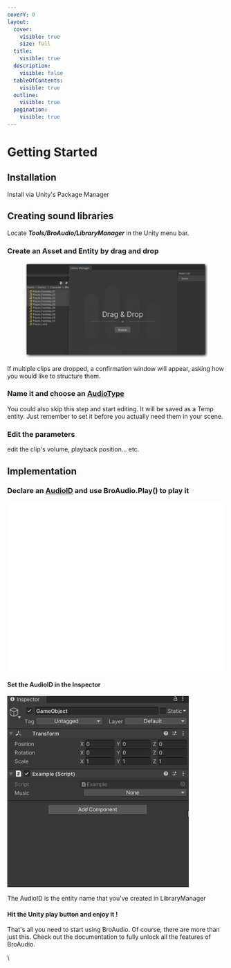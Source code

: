 ```yaml
---
coverY: 0
layout:
  cover:
    visible: true
    size: full
  title:
    visible: true
  description:
    visible: false
  tableOfContents:
    visible: true
  outline:
    visible: true
  pagination:
    visible: true
---
```


# Getting Started

## Installation

Install via Unity's Package Manager

## Creating sound libraries

Locate _**Tools/BroAudio/LibraryManager**_ in the Unity menu bar.

### Create an Asset and Entity by drag and drop

<figure><img src="../.gitbook/assets/DragNDrop.gif" alt="" width="563"><figcaption></figcaption></figure>

If multiple clips are dropped, a confirmation window will appear, asking how you would like to structure them.

### Name it and choose an [AudioType](../bro-wiki/broaudio.md#audiotype)

You could also skip this step and start editing. It will be saved as a Temp entity. Just remember to set it before you actually need them in your scene.

### Edit the parameters

edit the clip's volume, playback position... etc.



## Implementation

### Declare an [AudioID](../bro-wiki/broaudio.md#audioid) and use BroAudio.Play() to play it

![](../.gitbook/assets/BasicAPI.svg)

#### Set the AudioID in the Inspector

![](../.gitbook/assets/AudioID.gif)

The AudioID is the entity name that you've created in LibraryManager



#### Hit the Unity play button and enjoy it !

That's all you need to start using BroAudio. Of course, there are more than just this. Check out the documentation to fully unlock all the features of BroAudio.

\
